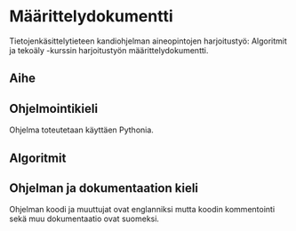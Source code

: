 # Määrittelydokumentti

Tietojenkäsittelytieteen kandiohjelman aineopintojen harjoitustyö: Algoritmit ja tekoäly -kurssin harjoitustyön määrittelydokumentti.

## Aihe

## Ohjelmointikieli

Ohjelma toteutetaan käyttäen Pythonia.

## Algoritmit

## Ohjelman ja dokumentaation kieli

Ohjelman koodi ja muuttujat ovat englanniksi mutta koodin kommentointi sekä muu dokumentaatio ovat suomeksi.
